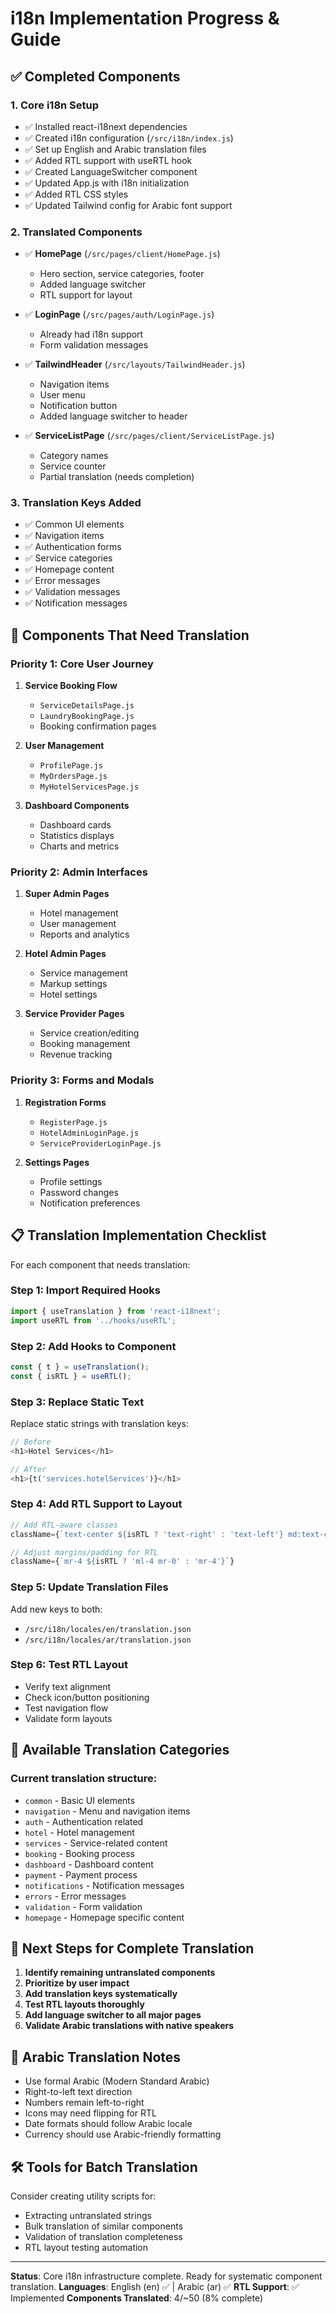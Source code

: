 # i18n Implementation Progress & Guide

## ✅ Completed Components

### 1. **Core i18n Setup**
- ✅ Installed react-i18next dependencies
- ✅ Created i18n configuration (`/src/i18n/index.js`)
- ✅ Set up English and Arabic translation files
- ✅ Added RTL support with useRTL hook
- ✅ Created LanguageSwitcher component
- ✅ Updated App.js with i18n initialization
- ✅ Added RTL CSS styles
- ✅ Updated Tailwind config for Arabic font support

### 2. **Translated Components**
- ✅ **HomePage** (`/src/pages/client/HomePage.js`)
  - Hero section, service categories, footer
  - Added language switcher
  - RTL support for layout

- ✅ **LoginPage** (`/src/pages/auth/LoginPage.js`)
  - Already had i18n support
  - Form validation messages

- ✅ **TailwindHeader** (`/src/layouts/TailwindHeader.js`)
  - Navigation items
  - User menu
  - Notification button
  - Added language switcher to header

- ✅ **ServiceListPage** (`/src/pages/client/ServiceListPage.js`)
  - Category names
  - Service counter
  - Partial translation (needs completion)

### 3. **Translation Keys Added**
- ✅ Common UI elements
- ✅ Navigation items
- ✅ Authentication forms
- ✅ Service categories
- ✅ Homepage content
- ✅ Error messages
- ✅ Validation messages
- ✅ Notification messages

## 🚧 Components That Need Translation

### **Priority 1: Core User Journey**
1. **Service Booking Flow**
   - `ServiceDetailsPage.js`
   - `LaundryBookingPage.js`
   - Booking confirmation pages

2. **User Management**
   - `ProfilePage.js`
   - `MyOrdersPage.js`
   - `MyHotelServicesPage.js`

3. **Dashboard Components**
   - Dashboard cards
   - Statistics displays
   - Charts and metrics

### **Priority 2: Admin Interfaces**
1. **Super Admin Pages**
   - Hotel management
   - User management
   - Reports and analytics

2. **Hotel Admin Pages**
   - Service management
   - Markup settings
   - Hotel settings

3. **Service Provider Pages**
   - Service creation/editing
   - Booking management
   - Revenue tracking

### **Priority 3: Forms and Modals**
1. **Registration Forms**
   - `RegisterPage.js`
   - `HotelAdminLoginPage.js`
   - `ServiceProviderLoginPage.js`

2. **Settings Pages**
   - Profile settings
   - Password changes
   - Notification preferences

## 📋 Translation Implementation Checklist

For each component that needs translation:

### **Step 1: Import Required Hooks**
```javascript
import { useTranslation } from 'react-i18next';
import useRTL from '../hooks/useRTL';
```

### **Step 2: Add Hooks to Component**
```javascript
const { t } = useTranslation();
const { isRTL } = useRTL();
```

### **Step 3: Replace Static Text**
Replace static strings with translation keys:
```javascript
// Before
<h1>Hotel Services</h1>

// After
<h1>{t('services.hotelServices')}</h1>
```

### **Step 4: Add RTL Support to Layout**
```javascript
// Add RTL-aware classes
className={`text-center ${isRTL ? 'text-right' : 'text-left'} md:text-center`}

// Adjust margins/padding for RTL
className={`mr-4 ${isRTL ? 'ml-4 mr-0' : 'mr-4'}`}
```

### **Step 5: Update Translation Files**
Add new keys to both:
- `/src/i18n/locales/en/translation.json`
- `/src/i18n/locales/ar/translation.json`

### **Step 6: Test RTL Layout**
- Verify text alignment
- Check icon/button positioning
- Test navigation flow
- Validate form layouts

## 🔧 Available Translation Categories

### Current translation structure:
- `common` - Basic UI elements
- `navigation` - Menu and navigation items
- `auth` - Authentication related
- `hotel` - Hotel management
- `services` - Service-related content
- `booking` - Booking process
- `dashboard` - Dashboard content
- `payment` - Payment process
- `notifications` - Notification messages
- `errors` - Error messages
- `validation` - Form validation
- `homepage` - Homepage specific content

## 🎯 Next Steps for Complete Translation

1. **Identify remaining untranslated components**
2. **Prioritize by user impact**
3. **Add translation keys systematically**
4. **Test RTL layouts thoroughly**
5. **Add language switcher to all major pages**
6. **Validate Arabic translations with native speakers**

## 📝 Arabic Translation Notes

- Use formal Arabic (Modern Standard Arabic)
- Right-to-left text direction
- Numbers remain left-to-right
- Icons may need flipping for RTL
- Date formats should follow Arabic locale
- Currency should use Arabic-friendly formatting

## 🛠️ Tools for Batch Translation

Consider creating utility scripts for:
- Extracting untranslated strings
- Bulk translation of similar components
- Validation of translation completeness
- RTL layout testing automation

---

**Status**: Core i18n infrastructure complete. Ready for systematic component translation.
**Languages**: English (en) ✅ | Arabic (ar) ✅
**RTL Support**: ✅ Implemented
**Components Translated**: 4/~50 (8% complete)
